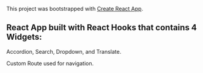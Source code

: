 This project was bootstrapped with [Create React App](https://github.com/facebook/create-react-app).

## React App built with React Hooks that contains 4 Widgets:

Accordion, Search, Dropdown, and Translate.

Custom Route used for navigation.


